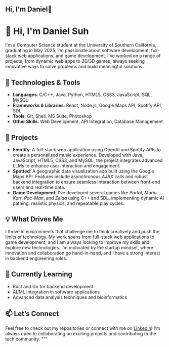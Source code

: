 ## Hi, I'm Daniel👋

# 👋 Hi, I'm Daniel Suh

I'm a Computer Science student at the University of Southern California, graduating in May 2025. I’m passionate about software development, full-stack web applications, and game development. I've worked on a range of projects, from dynamic web apps to 2D/3D games, always seeking innovative ways to solve problems and build meaningful solutions.

## 🔧 Technologies & Tools
- **Languages**: C/C++, Java, Python, HTML5, CSS3, JavaScript, SQL, MySQL
- **Frameworks & Libraries**: React, Node.js, Google Maps API, Spotify API, SDL
- **Tools**: Git, Shell, MS Suite, Photoshop
- **Other Skills**: Web Development, API Integration, Database Management

## 🚀 Projects
- **Emotify**: A full-stack web application using OpenAI and Spotify APIs to create a personalized music experience. Developed with Java, JavaScript, HTML5, CSS3, and MySQL, the project integrates advanced LLMs to enhance user interaction and engagement.
- **Spotted**: A geographic data visualization app built using the Google Maps API. Features include asynchronous AJAX calls and robust backend integration to ensure seamless interaction between front-end users and real-time data.
- **Game Development**: I've developed several games like *Portal*, *Mario Kart*, *Pac-Man*, and *Zelda* using C++ and SDL, implementing dynamic AI pathing, realistic physics, and repeatable play cycles.

## 💡 What Drives Me
I thrive in environments that challenge me to think creatively and push the limits of technology. My work spans from full-stack web applications to game development, and I am always looking to improve my skills and explore new technologies. I’m motivated by the startup mindset, where innovation and collaboration go hand-in-hand, and I have a strong interest in backend engineering roles.

## 🌱 Currently Learning
- Rust and Go for backend development
- AI/ML integration in software applications
- Advanced data analysis techniques and bioinformatics

## 📫 Let’s Connect
Feel free to check out my repositories or connect with me on [LinkedIn](https://www.linkedin.com/)! I'm always open to collaborating on exciting projects and contributing to the tech community.
"""

<!--
**dsuh02/dsuh02** is a ✨ _special_ ✨ repository because its `README.md` (this file) appears on your GitHub profile.

Here are some ideas to get you started:

- 🔭 I’m currently working on ...
- 🌱 I’m currently learning ...
- 👯 I’m looking to collaborate on ...
- 🤔 I’m looking for help with ...
- 💬 Ask me about ...
- 📫 How to reach me: ...
- 😄 Pronouns: ...
- ⚡ Fun fact: ...
-->
